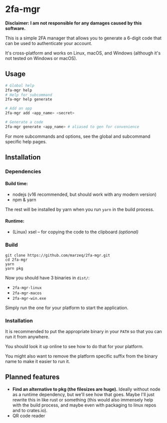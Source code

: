 # 2fa-mgr

**Disclaimer: I am not responsible for any damages caused by this software.**

This is a simple 2FA manager that allows you to generate a 6-digit code that can be used to authenticate your account.

It's cross-platform and works on Linux, macOS, and Windows (although it's not tested on Windows or macOS).

## Usage

```sh
# Global help
2fa-mgr help
# Help for subcommand
2fa-mgr help generate

# Add an app
2fa-mgr add <app_name> <secret>

# Generate a code
2fa-mgr generate <app_name> # aliased to gen for convenience
```

For more subcommands and options, see the global and subcommand specific help pages.

## Installation

### Dependencies

#### Build time:

- nodejs (v16 recommended, but should work with any modern version)
- npm & yarn

The rest will be installed by yarn when you run `yarn` in the build process.

#### Runtime:

- (Linux) xsel – for copying the code to the clipboard _(optional)_

### Build

```
git clone https://github.com/marzeq/2fa-mgr.git
cd 2fa-mgr
yarn
yarn pkg
```

Now you should have 3 binaries in `dist/`:

- `2fa-mgr-linux`
- `2fa-mgr-macos`
- `2fa-mgr-win.exe`

Simply run the one for your platform to start the application.

### Installation

It is recommended to put the appropriate binary in your `PATH` so that you can run it from anywhere.

You should look it up online to see how to do that for your platform.

You might also want to remove the platform specific suffix from the binary name to make it easier to run it.

## Planned features

- **Find an alternative to pkg (the filesizes are huge).** Ideally without node as a runtime dependency, but we'll see how that goes. Maybe I'll just rewrite this in like rust or something (this would also immensely help with the build process, and maybe even with packaging to linux repos and to crates.io).
- QR code reader
